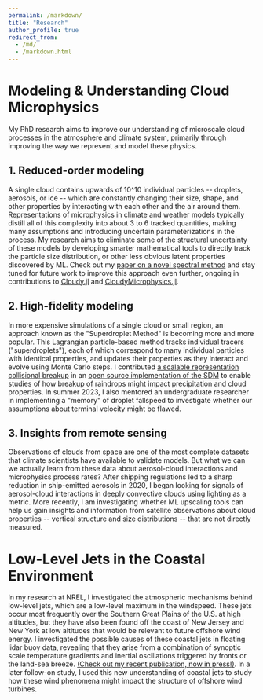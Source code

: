 ```yaml
---
permalink: /markdown/
title: "Research"
author_profile: true
redirect_from: 
  - /md/
  - /markdown.html
---
```

# Modeling & Understanding Cloud Microphysics
My PhD research aims to improve our understanding of microscale cloud processes in the atmosphere and climate system, primarily through improving the way we represent and model these physics.

## 1. Reduced-order modeling
A single cloud contains upwards of 10^10 individual particles -- droplets, aerosols, or ice -- which are constantly changing their size, shape, and other properties by interacting with each other and the air around them. Representations of microphysics in climate and weather models typically distill all of this complexity into about 3 to 6 tracked quantities, making many assumptions and introducing uncertain parameterizations in the process. My research aims to eliminate some of the structural uncertainty of these models by developing smarter mathematical tools to directly track the particle size distribution, or other less obvious latent properties discovered by ML. Check out my [paper on a novel spectral method](https://doi.org/10.1029/2022MS003186) and stay tuned for future work to improve this approach even further, ongoing in contributions to [Cloudy.jl](https://github.com/CliMA/Cloudy.jl) and [CloudyMicrophysics.jl](https://github.com/CliMA/CloudMicrophysics.jl). 

## 2. High-fidelity modeling
In more expensive simulations of a single cloud or small region, an approach known as the "Superdroplet Method" is becoming more and more popular. This Lagrangian particle-based method tracks individual tracers ("superdroplets"), each of which correspond to many individual particles with identical properties, and updates their properties as they interact and evolve using Monte Carlo steps. I contributed [a scalable representation collisional breakup](https://doi.org/10.5194/gmd-16-4193-2023) in an [open source implementation of the SDM](https://github.com/open-atmos/PySDM) to enable studies of how breakup of raindrops might impact precipitation and cloud properties. In summer 2023, I also mentored an undergraduate researcher in implementing a "memory" of droplet fallspeed to investigate whether our assumptions about terminal velocity might be flawed.

## 3. Insights from remote sensing
Observations of clouds from space are one of the most complete datasets that climate scientists have available to validate models. But what we can we actually learn from these data about aerosol-cloud interactions and microphysics process rates? After shipping regulations led to a sharp reduction in ship-emitted aerosols in 2020, I began looking for signals of aerosol-cloud interactions in deeply convective clouds using lighting as a metric. More recently, I am investigating whether ML upscaling tools can help us gain insights and information from satellite observations about cloud properties -- vertical structure and size distributions -- that are not directly measured.

# Low-Level Jets in the Coastal Environment
In my research at NREL, I investigated the atmospheric mechanisms behind low-level jets, which are a low-level maximum in the windspeed. These jets occur most frequently over the Southern Great Plains of the U.S. at high altitudes, but they have also been found off the coast of New Jersey and New York at low altitudes that would be relevant to future offshore wind energy. I investigated the possible causes of these coastal jets in floating lidar buoy data, revealing that they arise from a combination of synoptic scale temperature gradients and inertial oscillations triggered by fronts or the land-sea breeze. [(Check out my recent publication, now in press!)](http://edejong-caltech.github.io/files/2023-lljs.pdf). In a later follow-on study, I used this new understanding of coastal jets to study how these wind phenomena might impact the structure of offshore wind turbines.